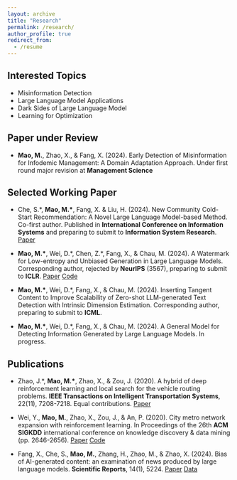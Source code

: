 ```yaml
---
layout: archive
title: "Research"
permalink: /research/
author_profile: true
redirect_from:
  - /resume
---
```


<!-- \* denotes equal contributions.  -->

Interested Topics
------

* Misinformation Detection
* Large Language Model Applications 
* Dark Sides of Large Language Model 
* Learning for Optimization

Paper under Review
------
* **Mao, M.**, Zhao, X., \& Fang, X. (2024). Early Detection of Misinformation for Infodemic Management: A Domain Adaptation Approach. Under first round major revision at **Management Science**

Selected Working Paper
------
* Che, S.\*, **Mao, M.\***, Fang, X. \& Liu, H. (2024). New Community Cold-Start Recommendation: A Novel Large Language Model-based Method. Co-first author. Published in **International Conference on Information Systems** and preparing to submit to **Information System Research**. [Paper](https://papers.ssrn.com/sol3/papers.cfm?abstract_id=4828316)

* **Mao, M.\***, Wei, D.\*, Chen, Z.\*, Fang, X., \& Chau, M. (2024). A Watermark for Low-entropy and Unbiased Generation in Large Language Models. Corresponding author, rejected by **NeurIPS** (3567), preparing to submit to **ICLR**. [Paper](https://arxiv.org/abs/2405.14604) [Code](https://github.com/djwei96/STA)

* **Mao, M.\***, Wei, D.\*, Fang, X., \& Chau, M. (2024). Inserting Tangent Content to Improve Scalability of Zero-shot LLM-generated Text Detection with Intrinsic Dimension Estimation. Corresponding author, preparing to submit to **ICML**. 

* **Mao, M.\***, Wei, D.\*, Fang, X., \& Chau, M. (2024). A General Model for Detecting Information Generated by Large Language Models. In progress.

Publications
------

* Zhao, J.\*, **Mao, M.\***, Zhao, X., \& Zou, J. (2020). A hybrid of deep reinforcement learning and local search for the vehicle routing problems. **IEEE Transactions on Intelligent Transportation Systems**, 22(11), 7208-7218. Equal contributions. [Paper](https://ieeexplore.ieee.org/abstract/document/9141401)
  
* Wei, Y., **Mao, M.**, Zhao, X., Zou, J., \& An, P. (2020). City metro network expansion with reinforcement learning. In Proceedings of the 26th **ACM SIGKDD** international conference on knowledge discovery \& data mining (pp. 2646-2656). [Paper](https://dl.acm.org/doi/abs/10.1145/3394486.3403315) [Code](https://github.com/weiyu123112/City-Metro-Network-Expansion-with-RL)
  
* Fang, X., Che, S., **Mao, M.**, Zhang, H., Zhao, M., \& Zhao, X. (2024). Bias of AI-generated content: an examination of news produced by large language models. **Scientific Reports**, 14(1), 5224. [Paper](https://www.nature.com/articles/s41598-024-55686-2) [Data](https://github.com/dalabudel/llmbias)
  


